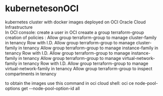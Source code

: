 # kubernetesonOCI
kubernetes cluster with docker images deployed on OCI Oracle Cloud Infrastructure  
In OCI console:
create a user in OCI
creaate a group  terraform-group
creation of policies :
Allow group terraform-group to manage cluster-family in tenancy	Row with I.D. Allow group terraform-group to manage cluster-family in tenancy
Allow group terraform-group to manage instance-family in tenancy	Row with I.D. Allow group terraform-group to manage instance-family in tenancy
Allow group terraform-group to manage virtual-network-family in tenancy	Row with I.D. Allow group terraform-group to manage virtual-network-family in tenancy
Allow group terraform-group to inspect compartments in tenancy

to obtain the images use this command in oci cloud shell: 
oci ce node-pool-options get --node-pool-option-id all

